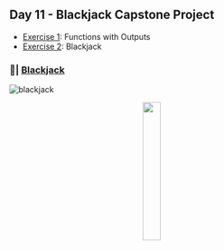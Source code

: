 ## Day 11 - Blackjack Capstone Project
- [Exercise 1](https://github.com/Sissaz/python-100-days/blob/main/day-01-100/day10/functions-with-outputs.ipynb): Functions with Outputs
- [Exercise 2](https://github.com/Sissaz/python-100-days/blob/main/day-01-100/day11/blackjack.ipynb): Blackjack


### 📝| [Blackjack](https://replit.com/@Sissaz/blackjack?v=1)
![blackjack](blackjack.gif)

<div align="center">
<a href="https://github.com/Sissaz" > <img width="25%"  src="https://cdn.discordapp.com/attachments/589442956021465142/971192953840222258/Sissasz.png" /></a>
</div>
